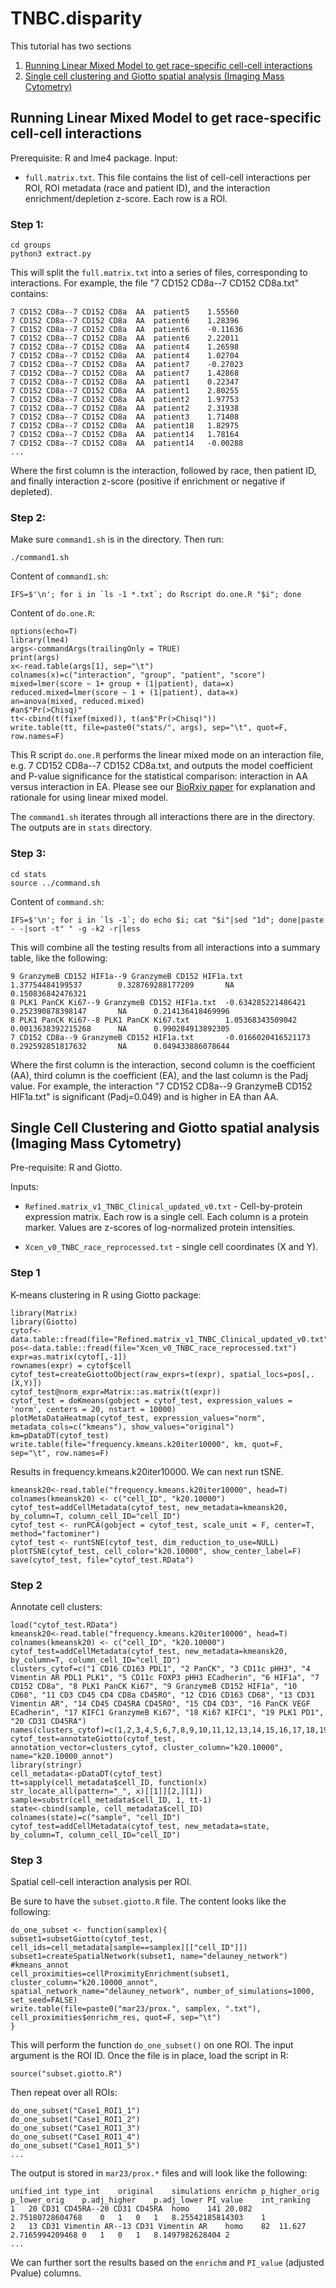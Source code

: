 # TNBC.disparity


This tutorial has two sections

1. [Running Linear Mixed Model to get race-specific cell-cell interactions](#section1)
2. [Single cell clustering and Giotto spatial analysis (Imaging Mass Cytometry)](#section2)


<a name="section1"></a>
## Running Linear Mixed Model to get race-specific cell-cell interactions

Prerequisite: R and lme4 package.
Input:
- `full.matrix.txt`. This file contains the list of cell-cell interactions per ROI, ROI metadata (race and patient ID), and the interaction enrichment/depletion z-score. Each row is a ROI.

### Step 1:
```
cd groups
python3 extract.py
```

This will split the `full.matrix.txt` into a series of files, corresponding to interactions.
For example, the file "7 CD152 CD8a--7 CD152 CD8a.txt" contains:

```
7 CD152 CD8a--7 CD152 CD8a  AA  patient5    1.55560
7 CD152 CD8a--7 CD152 CD8a  AA  patient6    1.28396
7 CD152 CD8a--7 CD152 CD8a  AA  patient6    -0.11636
7 CD152 CD8a--7 CD152 CD8a  AA  patient6    2.22011
7 CD152 CD8a--7 CD152 CD8a  AA  patient4    1.26598
7 CD152 CD8a--7 CD152 CD8a  AA  patient4    1.02704
7 CD152 CD8a--7 CD152 CD8a  AA  patient7    -0.27023
7 CD152 CD8a--7 CD152 CD8a  AA  patient7    1.42868
7 CD152 CD8a--7 CD152 CD8a  AA  patient1    0.22347
7 CD152 CD8a--7 CD152 CD8a  AA  patient1    2.80255
7 CD152 CD8a--7 CD152 CD8a  AA  patient2    1.97753
7 CD152 CD8a--7 CD152 CD8a  AA  patient2    2.31938
7 CD152 CD8a--7 CD152 CD8a  AA  patient3    1.71408
7 CD152 CD8a--7 CD152 CD8a  AA  patient18   1.82975
7 CD152 CD8a--7 CD152 CD8a  AA  patient14   1.78164
7 CD152 CD8a--7 CD152 CD8a  AA  patient14   -0.00288
...
```
Where the first column is the interaction, followed by race, then patient ID, and finally interaction z-score (positive if enrichment or negative if depleted).


### Step 2:

Make sure `command1.sh` is in the directory. Then run:
```
./command1.sh
```

Content of `command1.sh`:
```
IFS=$'\n'; for i in `ls -1 *.txt`; do Rscript do.one.R "$i"; done
```

Content of `do.one.R`:
```
options(echo=T)
library(lme4)
args<-commandArgs(trailingOnly = TRUE)
print(args)
x<-read.table(args[1], sep="\t")
colnames(x)=c("interaction", "group", "patient", "score")
mixed=lmer(score ~ 1+ group + (1|patient), data=x)
reduced.mixed=lmer(score ~ 1 + (1|patient), data=x)
an=anova(mixed, reduced.mixed)
#an$"Pr(>Chisq)"
tt<-cbind(t(fixef(mixed)), t(an$"Pr(>Chisq)"))
write.table(tt, file=paste0("stats/", args), sep="\t", quot=F, row.names=F)
```

This R script `do.one.R` performs the linear mixed mode on an interaction file, e.g. 7 CD152 CD8a--7 CD152 CD8a.txt, and outputs the model coefficient and P-value significance for the statistical comparison: interaction in AA versus interaction in EA. Please see our [BioRxiv paper](https://www.biorxiv.org/content/10.1101/2024.03.17.585428v2) for explanation and rationale for using linear mixed model.

The `command1.sh` iterates through all interactions there are in the directory.
The outputs are in `stats` directory.

### Step 3:

```
cd stats
source ../command.sh
```

Content of `command.sh`:
```
IFS=$'\n'; for i in `ls -1`; do echo $i; cat "$i"|sed "1d"; done|paste - -|sort -t" " -g -k2 -r|less
```

This will combine all the testing results from all interactions into a summary table, like the following:
```
9 GranzymeB CD152 HIF1a--9 GranzymeB CD152 HIF1a.txt    1.37754484199537        0.328769288177209       NA      0.150836842476321
8 PLK1 PanCK Ki67--9 GranzymeB CD152 HIF1a.txt  -0.634285221486421      0.252390878398147       NA      0.214136418469996
8 PLK1 PanCK Ki67--8 PLK1 PanCK Ki67.txt        1.05368343509042        0.0013638392215268      NA      0.990284913892305
7 CD152 CD8a--9 GranzymeB CD152 HIF1a.txt       -0.0166020416521173     0.292592851817632       NA      0.049433886078644
```

Where the first column is the interaction, second column is the coefficient (AA), third column is the coefficient (EA), and the last column is the Padj value.
For example, the interaction "7 CD152 CD8a--9 GranzymeB CD152 HIF1a.txt" is significant (Padj=0.049) and is higher in EA than AA.




<a name="section2"></a>
## Single Cell Clustering and Giotto spatial analysis (Imaging Mass Cytometry)

Pre-requisite: R and Giotto.

Inputs:
- `Refined.matrix_v1_TNBC_Clinical_updated_v0.txt` - Cell-by-protein expression matrix. Each row is a single cell. Each column is a protein marker. Values are z-scores of log-normalized protein intensities.

- `Xcen_v0_TNBC_race_reprocessed.txt` - single cell coordinates (X and Y).

### Step 1

K-means clustering in R using Giotto package:
```
library(Matrix)
library(Giotto)
cytof<-data.table::fread(file="Refined.matrix_v1_TNBC_Clinical_updated_v0.txt")
pos<-data.table::fread(file="Xcen_v0_TNBC_race_reprocessed.txt")
expr=as.matrix(cytof[,-1])
rownames(expr) = cytof$cell
cytof_test=createGiottoObject(raw_exprs=t(expr), spatial_locs=pos[,.(X,Y)])
cytof_test@norm_expr=Matrix::as.matrix(t(expr))
cytof_test = doKmeans(gobject = cytof_test, expression_values = 'norm', centers = 20, nstart = 10000)
plotMetaDataHeatmap(cytof_test, expression_values="norm", metadata_cols=c("kmeans"), show_values="original")
km=pDataDT(cytof_test)
write.table(file="frequency.kmeans.k20iter10000", km, quot=F, sep="\t", row.names=F)
```

Results in frequency.kmeans.k20iter10000. We can next run tSNE.

```
kmeansk20<-read.table("frequency.kmeans.k20iter10000", head=T)
colnames(kmeansk20) <- c("cell_ID", "k20.10000")
cytof_test=addCellMetadata(cytof_test, new_metadata=kmeansk20, by_column=T, column_cell_ID="cell_ID")
cytof_test <- runPCA(gobject = cytof_test, scale_unit = F, center=T, method="factominer")
cytof_test <- runtSNE(cytof_test, dim_reduction_to_use=NULL)
plotTSNE(cytof_test, cell_color="k20.10000", show_center_label=F)
save(cytof_test, file="cytof_test.RData")
```


### Step 2

Annotate cell clusters:
```
load("cytof_test.RData")
kmeansk20<-read.table("frequency.kmeans.k20iter10000", head=T)
colnames(kmeansk20) <- c("cell_ID", "k20.10000")
cytof_test=addCellMetadata(cytof_test, new_metadata=kmeansk20, by_column=T, column_cell_ID="cell_ID")
clusters_cytof=c("1 CD16 CD163 PDL1", "2 PanCK", "3 CD11c pHH3", "4 Vimentin AR PDL1 PLK1", "5 CD11c FOXP3 pHH3 ECadherin", "6 HIF1a", "7 CD152 CD8a", "8 PLK1 PanCK Ki67", "9 GranzymeB CD152 HIF1a", "10 CD68", "11 CD3 CD45 CD4 CD8a CD45RO", "12 CD16 CD163 CD68", "13 CD31 Vimentin AR", "14 CD45 CD45RA CD45RO", "15 CD4 CD3", "16 PanCK VEGF ECadherin", "17 KIFC1 GranzymeB Ki67", "18 Ki67 KIFC1", "19 PLK1 PD1", "20 CD31 CD45RA")
names(clusters_cytof)=c(1,2,3,4,5,6,7,8,9,10,11,12,13,14,15,16,17,18,19,20)
cytof_test=annotateGiotto(cytof_test, annotation_vector=clusters_cytof, cluster_column="k20.10000", name="k20.10000_annot")
library(stringr)
cell_metadata<-pDataDT(cytof_test)
tt=sapply(cell_metadata$cell_ID, function(x) str_locate_all(pattern="_", x)[[1]][2,][1])
sample=substr(cell_metadata$cell_ID, 1, tt-1)
state<-cbind(sample, cell_metadata$cell_ID)
colnames(state)=c("sample", "cell_ID")
cytof_test=addCellMetadata(cytof_test, new_metadata=state, by_column=T, column_cell_ID="cell_ID")
```


### Step 3

Spatial cell-cell interaction analysis per ROI.


Be sure to have the `subset.giotto.R` file. The content looks like the following:
```
do_one_subset <- function(samplex){
subset1=subsetGiotto(cytof_test, cell_ids=cell_metadata[sample==samplex][["cell_ID"]])
subset1=createSpatialNetwork(subset1, name="delauney_network")
#kmeans_annot
cell_proximities=cellProximityEnrichment(subset1, cluster_column="k20.10000_annot", spatial_network_name="delauney_network", number_of_simulations=1000, set_seed=FALSE)
write.table(file=paste0("mar23/prox.", samplex, ".txt"), cell_proximities$enrichm_res, quot=F, sep="\t")
}
```

This will perform the function `do_one_subset()` on one ROI. The input argument is the ROI ID.
Once the file is in place, load the script in R:
```
source("subset.giotto.R")
```

Then repeat over all ROIs:
```
do_one_subset("Case1_ROI1_1")
do_one_subset("Case1_ROI1_2")
do_one_subset("Case1_ROI1_3")
do_one_subset("Case1_ROI1_4")
do_one_subset("Case1_ROI1_5")
...
```

The output is stored in `mar23/prox.*` files and will look like the following:
```
unified_int type_int    original    simulations enrichm p_higher_orig   p_lower_orig    p.adj_higher    p.adj_lower PI_value    int_ranking
1   20 CD31 CD45RA--20 CD31 CD45RA  homo    141 20.082  2.75180728604768    0   1   0   1   8.25542185814303    1
2   13 CD31 Vimentin AR--13 CD31 Vimentin AR    homo    82  11.627  2.7165994209468 0   1   0   1   8.1497982628404 2
...
```
We can further sort the results based on the `enrichm` and `PI_value` (adjusted Pvalue) columns.



